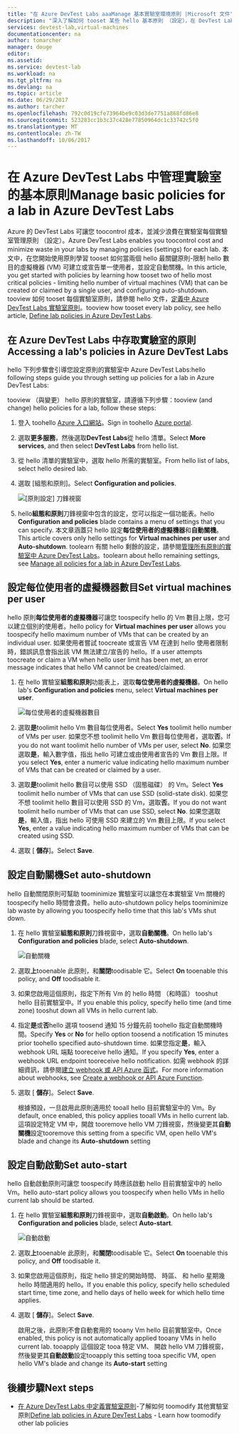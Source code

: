 ```yaml
---
title: "在 Azure DevTest Labs aaaManage 基本實驗室環境原則 |Microsoft 文件"
description: "深入了解如何 tooset 某些 hello 基本原則 （設定），在 DevTest Labs 實驗室"
services: devtest-lab,virtual-machines
documentationcenter: na
author: tomarcher
manager: douge
editor: 
ms.assetid: 
ms.service: devtest-lab
ms.workload: na
ms.tgt_pltfrm: na
ms.devlang: na
ms.topic: article
ms.date: 06/29/2017
ms.author: tarcher
ms.openlocfilehash: 792c0d19cfe73964be9c03d3de7751a868fd86e8
ms.sourcegitcommit: 523283cc1b3c37c428e77850964dc1c33742c5f0
ms.translationtype: MT
ms.contentlocale: zh-TW
ms.lasthandoff: 10/06/2017
---
```

# <a name="manage-basic-policies-for-a-lab-in-azure-devtest-labs"></a><span data-ttu-id="d05d1-103">在 Azure DevTest Labs 中管理實驗室的基本原則</span><span class="sxs-lookup"><span data-stu-id="d05d1-103">Manage basic policies for a lab in Azure DevTest Labs</span></span>

<span data-ttu-id="d05d1-104">Azure 的 DevTest Labs 可讓您 toocontrol 成本，並減少浪費在實驗室每個實驗室管理原則 （設定）。</span><span class="sxs-lookup"><span data-stu-id="d05d1-104">Azure DevTest Labs enables you toocontrol cost and minimize waste in your labs by managing policies (settings) for each lab.</span></span> <span data-ttu-id="d05d1-105">本文中，在您開始使用原則學習 tooset 如何當兩個 hello 最關鍵原則-限制 hello 數目的虛擬機器 (VM) 可建立或宣告單一使用者，並設定自動關機。</span><span class="sxs-lookup"><span data-stu-id="d05d1-105">In this article, you get started with policies by learning how tooset two of hello most critical policies - limiting hello number of virtual machines (VM) that can be created or claimed by a single user, and configuring auto-shutdown.</span></span> <span data-ttu-id="d05d1-106">tooview 如何 tooset 每個實驗室原則，請參閱 hello 文件，[定義中 Azure DevTest Labs 實驗室原則](devtest-lab-set-lab-policy.md)。</span><span class="sxs-lookup"><span data-stu-id="d05d1-106">tooview how tooset every lab policy, see hello article, [Define lab policies in Azure DevTest Labs](devtest-lab-set-lab-policy.md).</span></span>  

## <a name="accessing-a-labs-policies-in-azure-devtest-labs"></a><span data-ttu-id="d05d1-107">在 Azure DevTest Labs 中存取實驗室的原則</span><span class="sxs-lookup"><span data-stu-id="d05d1-107">Accessing a lab's policies in Azure DevTest Labs</span></span>
<span data-ttu-id="d05d1-108">hello 下列步驟會引導您設定原則的實驗室中 Azure DevTest Labs:</span><span class="sxs-lookup"><span data-stu-id="d05d1-108">hello following steps guide you through setting up policies for a lab in Azure DevTest Labs:</span></span>

<span data-ttu-id="d05d1-109">tooview （與變更） hello 原則的實驗室，請遵循下列步驟：</span><span class="sxs-lookup"><span data-stu-id="d05d1-109">tooview (and change) hello policies for a lab, follow these steps:</span></span>

1. <span data-ttu-id="d05d1-110">登入 toohello [Azure 入口網站](http://go.microsoft.com/fwlink/p/?LinkID=525040)。</span><span class="sxs-lookup"><span data-stu-id="d05d1-110">Sign in toohello [Azure portal](http://go.microsoft.com/fwlink/p/?LinkID=525040).</span></span>

1. <span data-ttu-id="d05d1-111">選取**更多服務**，然後選取**DevTest Labs**從 hello 清單。</span><span class="sxs-lookup"><span data-stu-id="d05d1-111">Select **More services**, and then select **DevTest Labs** from hello list.</span></span>

1. <span data-ttu-id="d05d1-112">從 hello 清單的實驗室中，選取 hello 所需的實驗室。</span><span class="sxs-lookup"><span data-stu-id="d05d1-112">From hello list of labs, select hello desired lab.</span></span>   

1. <span data-ttu-id="d05d1-113">選取 [組態和原則]。</span><span class="sxs-lookup"><span data-stu-id="d05d1-113">Select **Configuration and policies**.</span></span>

    ![[原則設定] 刀鋒視窗](./media/devtest-lab-set-lab-policy/policies-menu.png)

1. <span data-ttu-id="d05d1-115">hello**組態和原則**刀鋒視窗中包含的設定，您可以指定一個功能表。</span><span class="sxs-lookup"><span data-stu-id="d05d1-115">hello **Configuration and policies** blade contains a menu of settings that you can specify.</span></span> <span data-ttu-id="d05d1-116">本文章涵蓋只 hello 設定**每位使用者的虛擬機器**和**自動關機**。</span><span class="sxs-lookup"><span data-stu-id="d05d1-116">This article covers only hello settings for **Virtual machines per user** and **Auto-shutdown**.</span></span> <span data-ttu-id="d05d1-117">toolearn 有關 hello 剩餘的設定，請參閱[管理所有原則的實驗室中 Azure DevTest Labs](./devtest-lab-set-lab-policy.md)。</span><span class="sxs-lookup"><span data-stu-id="d05d1-117">toolearn about hello remaining settings, see [Manage all policies for a lab in Azure DevTest Labs](./devtest-lab-set-lab-policy.md).</span></span> 
   
## <a name="set-virtual-machines-per-user"></a><span data-ttu-id="d05d1-118">設定每位使用者的虛擬機器數目</span><span class="sxs-lookup"><span data-stu-id="d05d1-118">Set virtual machines per user</span></span>
<span data-ttu-id="d05d1-119">hello 原則**每位使用者的虛擬機器**可讓您 toospecify hello 的 Vm 數目上限，您可以建立個別的使用者。</span><span class="sxs-lookup"><span data-stu-id="d05d1-119">hello policy for **Virtual machines per user** allows you toospecify hello maximum number of VMs that can be created by an individual user.</span></span> <span data-ttu-id="d05d1-120">如果使用者嘗試 toocreate 或宣告 VM 在達到 hello 使用者限制時，錯誤訊息會指出該 VM 無法建立/宣告的 hello。</span><span class="sxs-lookup"><span data-stu-id="d05d1-120">If a user attempts toocreate or claim a VM when hello user limit has been met, an error message indicates that hello VM cannot be created/claimed.</span></span> 

1. <span data-ttu-id="d05d1-121">在 hello 實驗室**組態和原則**功能表上，選取**每位使用者的虛擬機器**。</span><span class="sxs-lookup"><span data-stu-id="d05d1-121">On hello lab's **Configuration and policies** menu, select **Virtual machines per user**.</span></span>
   
    ![每位使用者的虛擬機器數目](./media/devtest-lab-set-lab-policy/max-vms-per-user.png)

1. <span data-ttu-id="d05d1-123">選取**是**toolimit hello Vm 數目每位使用者。</span><span class="sxs-lookup"><span data-stu-id="d05d1-123">Select **Yes** toolimit hello number of VMs per user.</span></span> <span data-ttu-id="d05d1-124">如果您不想 toolimit hello Vm 數目每位使用者，選取**否**。</span><span class="sxs-lookup"><span data-stu-id="d05d1-124">If you do not want toolimit hello number of VMs per user, select **No**.</span></span> <span data-ttu-id="d05d1-125">如果您選取**是**，輸入數字值，指出 hello 可建立或由使用者宣告的 Vm 數目上限。</span><span class="sxs-lookup"><span data-stu-id="d05d1-125">If you select **Yes**, enter a numeric value indicating hello maximum number of VMs that can be created or claimed by a user.</span></span> 

1. <span data-ttu-id="d05d1-126">選取**是**toolimit hello 數目可以使用 SSD （固態磁碟） 的 Vm。</span><span class="sxs-lookup"><span data-stu-id="d05d1-126">Select **Yes** toolimit hello number of VMs that can use SSD (solid-state disk).</span></span> <span data-ttu-id="d05d1-127">如果您不想 toolimit hello 數目可以使用 SSD 的 Vm，選取**否**。</span><span class="sxs-lookup"><span data-stu-id="d05d1-127">If you do not want toolimit hello number of VMs that can use SSD, select **No**.</span></span> <span data-ttu-id="d05d1-128">如果您選取**是**，輸入值，指出 hello 可使用 SSD 來建立的 Vm 數目上限。</span><span class="sxs-lookup"><span data-stu-id="d05d1-128">If you select **Yes**, enter a value indicating hello maximum number of VMs that can be created using SSD.</span></span> 

1. <span data-ttu-id="d05d1-129">選取 [ **儲存**]。</span><span class="sxs-lookup"><span data-stu-id="d05d1-129">Select **Save**.</span></span>

## <a name="set-auto-shutdown"></a><span data-ttu-id="d05d1-130">設定自動關機</span><span class="sxs-lookup"><span data-stu-id="d05d1-130">Set auto-shutdown</span></span>
<span data-ttu-id="d05d1-131">hello 自動關閉原則可幫助 toominimize 實驗室可以讓您在本實驗室 Vm 關機的 toospecify hello 時間會浪費。</span><span class="sxs-lookup"><span data-stu-id="d05d1-131">hello auto-shutdown policy helps toominimize lab waste by allowing you toospecify hello time that this lab's VMs shut down.</span></span>

1. <span data-ttu-id="d05d1-132">在 hello 實驗室**組態和原則**刀鋒視窗中，選取**自動關機**。</span><span class="sxs-lookup"><span data-stu-id="d05d1-132">On hello lab's **Configuration and policies** blade, select **Auto-shutdown**.</span></span>
   
    ![自動關機](./media/devtest-lab-set-lab-policy/auto-shutdown.png)

1. <span data-ttu-id="d05d1-134">選取**上**tooenable 此原則，和**關閉**toodisable 它。</span><span class="sxs-lookup"><span data-stu-id="d05d1-134">Select **On** tooenable this policy, and **Off** toodisable it.</span></span>

1. <span data-ttu-id="d05d1-135">如果您啟用這個原則，指定下所有 Vm 的 hello 時間 （和時區） tooshut hello 目前實驗室中。</span><span class="sxs-lookup"><span data-stu-id="d05d1-135">If you enable this policy, specify hello time (and time zone) tooshut down all VMs in hello current lab.</span></span>

1. <span data-ttu-id="d05d1-136">指定**是**或**否**hello 選項 toosend 通知 15 分鐘先前 toohello 指定自動關機時間。</span><span class="sxs-lookup"><span data-stu-id="d05d1-136">Specify **Yes** or **No** for hello option toosend a notification 15 minutes prior toohello specified auto-shutdown time.</span></span> <span data-ttu-id="d05d1-137">如果您指定**是**，輸入 webhook URL 端點 tooreceive hello 通知。</span><span class="sxs-lookup"><span data-stu-id="d05d1-137">If you specify **Yes**, enter a webhook URL endpoint tooreceive hello notification.</span></span> <span data-ttu-id="d05d1-138">如需 webhook 的詳細資訊，請參閱[建立 webhook 或 API Azure 函式](../azure-functions/functions-create-a-web-hook-or-api-function.md)。</span><span class="sxs-lookup"><span data-stu-id="d05d1-138">For more information about webhooks, see [Create a webhook or API Azure Function](../azure-functions/functions-create-a-web-hook-or-api-function.md).</span></span> 

1. <span data-ttu-id="d05d1-139">選取 [ **儲存**]。</span><span class="sxs-lookup"><span data-stu-id="d05d1-139">Select **Save**.</span></span>

    <span data-ttu-id="d05d1-140">根據預設，一旦啟用此原則適用於 tooall hello 目前實驗室中的 Vm。</span><span class="sxs-lookup"><span data-stu-id="d05d1-140">By default, once enabled, this policy applies tooall VMs in hello current lab.</span></span> <span data-ttu-id="d05d1-141">這項設定特定 VM 中，開啟 tooremove hello VM 刀鋒視窗，然後變更其**自動關機**設定</span><span class="sxs-lookup"><span data-stu-id="d05d1-141">tooremove this setting from a specific VM, open hello VM's blade and change its **Auto-shutdown** setting</span></span> 

## <a name="set-auto-start"></a><span data-ttu-id="d05d1-142">設定自動啟動</span><span class="sxs-lookup"><span data-stu-id="d05d1-142">Set auto-start</span></span>
<span data-ttu-id="d05d1-143">hello 自動啟動原則可讓您 toospecify 時應該啟動 hello 目前實驗室中的 hello Vm。</span><span class="sxs-lookup"><span data-stu-id="d05d1-143">hello auto-start policy allows you toospecify when hello VMs in hello current lab should be started.</span></span>  

1. <span data-ttu-id="d05d1-144">在 hello 實驗室**組態和原則**刀鋒視窗中，選取**自動啟動**。</span><span class="sxs-lookup"><span data-stu-id="d05d1-144">On hello lab's **Configuration and policies** blade, select **Auto-start**.</span></span>
   
    ![自動啟動](./media/devtest-lab-set-lab-policy/auto-start.png)

2. <span data-ttu-id="d05d1-146">選取**上**tooenable 此原則，和**關閉**toodisable 它。</span><span class="sxs-lookup"><span data-stu-id="d05d1-146">Select **On** tooenable this policy, and **Off** toodisable it.</span></span>

3. <span data-ttu-id="d05d1-147">如果您啟用這個原則，指定 hello 排定的開始時間、 時區、 和 hello 星期幾 hello 時間適用的 hello。</span><span class="sxs-lookup"><span data-stu-id="d05d1-147">If you enable this policy, specify hello scheduled start time, time zone, and hello days of hello week for which hello time applies.</span></span> 

4. <span data-ttu-id="d05d1-148">選取 [ **儲存**]。</span><span class="sxs-lookup"><span data-stu-id="d05d1-148">Select **Save**.</span></span>

    <span data-ttu-id="d05d1-149">啟用之後，此原則不會自動套用的 tooany Vm hello 目前實驗室中。</span><span class="sxs-lookup"><span data-stu-id="d05d1-149">Once enabled, this policy is not automatically applied tooany VMs in hello current lab.</span></span> <span data-ttu-id="d05d1-150">tooapply 這個設定 tooa 特定 VM、 開啟 hello VM 刀鋒視窗，然後變更其**自動啟動**設定</span><span class="sxs-lookup"><span data-stu-id="d05d1-150">tooapply this setting tooa specific VM, open hello VM's blade and change its **Auto-start** setting</span></span> 

## <a name="next-steps"></a><span data-ttu-id="d05d1-151">後續步驟</span><span class="sxs-lookup"><span data-stu-id="d05d1-151">Next steps</span></span>

- <span data-ttu-id="d05d1-152">[在 Azure DevTest Labs 中定義實驗室原則](devtest-lab-set-lab-policy.md)-了解如何 toomodify 其他實驗室原則</span><span class="sxs-lookup"><span data-stu-id="d05d1-152">[Define lab policies in Azure DevTest Labs](devtest-lab-set-lab-policy.md) - Learn how toomodify other lab policies</span></span> 
